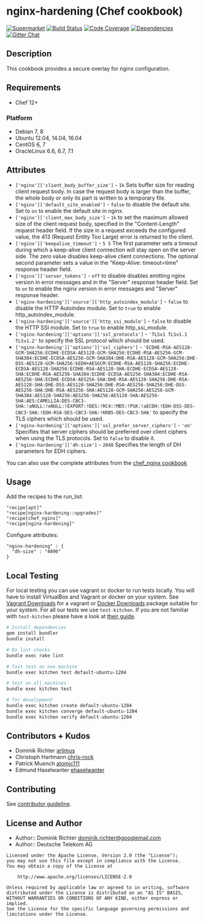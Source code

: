 # nginx-hardening (Chef cookbook)

[![Supermarket](http://img.shields.io/cookbook/v/nginx-hardening.svg)][1] [![Build Status](http://img.shields.io/travis/dev-sec/chef-nginx-hardening.svg)][2] [![Code Coverage](http://img.shields.io/coveralls/dev-sec/chef-nginx-hardening.svg)][3] [![Dependencies](http://img.shields.io/gemnasium/dev-sec/chef-nginx-hardening.svg)][4] [![Gitter Chat](https://badges.gitter.im/Join%20Chat.svg)][5]

## Description

This cookbook provides a secure overlay for nginx configuration.

## Requirements

- Chef 12+

### Platform

- Debian 7, 8
- Ubuntu 12.04, 14.04, 16.04
- CentOS 6, 7
- OracleLinux 6.6, 6.7, 7.1

## Attributes

- `['nginx']['client_body_buffer_size']` - `1k` Sets buffer size for reading client request body. In case the request body is larger than the buffer, the whole body or only its part is written to a temporary file.
- `['nginx']['default_site_enabled']` - `false` to disable the default site. Set to `on` to enable the default site in nginx.
- `['nginx']['client_max_body_size']` - `1k` to set the maximum allowed size of the client request body, specified in the "Content-Length" request header field. If the size in a request exceeds the configured value, the 413 (Request Entity Too Large) error is returned to the client.
- `['nginx']['keepalive_timeout']` - `5 5` The first parameter sets a timeout during which a keep-alive client connection will stay open on the server side. The zero value disables keep-alive client connections. The optional second parameter sets a value in the "Keep-Alive: timeout=time" response header field.
- `['nginx']['server_tokens']` - `off` to disable disables emitting nginx version in error messages and in the "Server" response header field. Set to `on` to enable the nginx version in error messages and "Server" response header.
- `['nginx-hardening']['source']['http_autoindex_module']` - `false` to disable the HTTP Autoindex module. Set to `true` to enable http_autoindex_module.
- `['nginx-hardening']['source']['http_ssi_module']` - `false` to disable the HTTP SSI module. Set to `true` to enable http_ssi_module.
- `['nginx-hardening']['options']['ssl_protocols']` - `'TLSv1 TLSv1.1 TLSv1.2'` to specify the SSL protocol which should be used.
- `['nginx-hardening']['options']['ssl_ciphers']` - `'ECDHE-RSA-AES128-GCM-SHA256:ECDHE-ECDSA-AES128-GCM-SHA256:ECDHE-RSA-AES256-GCM-SHA384:ECDHE-ECDSA-AES256-GCM-SHA384:DHE-RSA-AES128-GCM-SHA256:DHE-DSS-AES128-GCM-SHA256:kEDH+AESGCM:ECDHE-RSA-AES128-SHA256:ECDHE-ECDSA-AES128-SHA256:ECDHE-RSA-AES128-SHA:ECDHE-ECDSA-AES128-SHA:ECDHE-RSA-AES256-SHA384:ECDHE-ECDSA-AES256-SHA384:ECDHE-RSA-AES256-SHA:ECDHE-ECDSA-AES256-SHA:DHE-RSA-AES128-SHA256:DHE-RSA-AES128-SHA:DHE-DSS-AES128-SHA256:DHE-RSA-AES256-SHA256:DHE-DSS-AES256-SHA:DHE-RSA-AES256-SHA:AES128-GCM-SHA256:AES256-GCM-SHA384:AES128-SHA256:AES256-SHA256:AES128-SHA:AES256-SHA:AES:CAMELLIA:DES-CBC3-SHA:!aNULL:!eNULL:!EXPORT:!DES:!RC4:!MD5:!PSK:!aECDH:!EDH-DSS-DES-CBC3-SHA:!EDH-RSA-DES-CBC3-SHA:!KRB5-DES-CBC3-SHA'` to specify the TLS ciphers which should be used.
- `['nginx-hardening']['options']['ssl_prefer_server_ciphers']` - `'on'` Specifies that server ciphers should be preferred over client ciphers when using the TLS protocols. Set to `false` to disable it.
- `['nginx-hardening']['dh-size']` - `2048` Specifies the length of DH parameters for EDH ciphers.

You can also use the complete attributes from the [chef_nginx cookbook](https://supermarket.chef.io/cookbooks/chef_nginx)

## Usage

Add the recipes to the run_list:

```
"recipe[apt]"
"recipe[nginx-hardening::upgrades]"
"recipe[chef_nginx]"
"recipe[nginx-hardening]"
```

Configure attributes:

```
"nginx-hardening" : {
  "dh-size" : "4096"
}
```

## Local Testing

For local testing you can use vagrant or docker to run tests locally. You will have to install VirtualBox and Vagrant or docker on your system. See [Vagrant Downloads](http://downloads.vagrantup.com/) for a vagrant or [Docker Downloads](https://docs.docker.com/mac/) package suitable for your system. For all our tests we use `test-kitchen`. If you are not familiar with `test-kitchen` please have a look at [their guide](http://kitchen.ci/docs/getting-started).

```bash
# Install dependencies
gem install bundler
bundle install

# Do lint checks
bundle exec rake lint

# fast test on one machine
bundle exec kitchen test default-ubuntu-1204

# test on all machines
bundle exec kitchen test

# for development
bundle exec kitchen create default-ubuntu-1204
bundle exec kitchen converge default-ubuntu-1204
bundle exec kitchen verify default-ubuntu-1204
```

## Contributors + Kudos

- Dominik Richter [arlimus](https://github.com/arlimus)
- Christoph Hartmann [chris-rock](https://github.com/chris-rock)
- Patrick Muench [atomic111](https://github.com/atomic111)
- Edmund Haselwanter [ehaselwanter](https://github.com/ehaselwanter)

## Contributing

See [contributor guideline](CONTRIBUTING.md).

## License and Author

- Author:: Dominik Richter [dominik.richter@googlemail.com](mailto:dominik.richter@googlemail.com)
- Author:: Deutsche Telekom AG


```
Licensed under the Apache License, Version 2.0 (the "License");
you may not use this file except in compliance with the License.
You may obtain a copy of the License at

    http://www.apache.org/licenses/LICENSE-2.0

Unless required by applicable law or agreed to in writing, software
distributed under the License is distributed on an "AS IS" BASIS,
WITHOUT WARRANTIES OR CONDITIONS OF ANY KIND, either express or implied.
See the License for the specific language governing permissions and
limitations under the License.
```

[1]: https://supermarket.getchef.com/cookbooks/nginx-hardening
[2]: https://travis-ci.org/dev-sec/chef-nginx-hardening
[3]: https://coveralls.io/r/dev-sec/chef-nginx-hardening
[4]: https://gemnasium.com/dev-sec/chef-nginx-hardening
[5]: https://gitter.im/dev-sec/general
